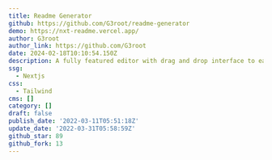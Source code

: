 ```yaml
---
title: Readme Generator
github: https://github.com/G3root/readme-generator
demo: https://nxt-readme.vercel.app/
author: G3root
author_link: https://github.com/G3root
date: 2024-02-18T10:10:54.150Z
description: A fully featured editor with drag and drop interface to easily build READMEs
ssg:
  - Nextjs
css:
  - Tailwind
cms: []
category: []
draft: false
publish_date: '2022-03-11T05:51:18Z'
update_date: '2022-03-31T05:58:59Z'
github_star: 89
github_fork: 13
---
```

